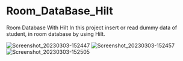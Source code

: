 # Room_DataBase_Hilt
Room Database With Hilt In this project insert or read dummy data of student, in room database by using Hilt.

![Screenshot_20230303-152447](https://user-images.githubusercontent.com/105845875/222706016-bfee1c9a-3d6b-453a-82cd-0f8e1929bcc5.png)
![Screenshot_20230303-152457](https://user-images.githubusercontent.com/105845875/222706019-f3d9a335-c855-4c10-87ef-c7b3ed178a11.png)
![Screenshot_20230303-152505](https://user-images.githubusercontent.com/105845875/222706020-89578259-aded-4743-b396-c0d851c82237.png)
